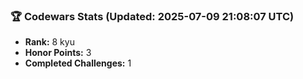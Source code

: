 ### 🏆 Codewars Stats (Updated: 2025-07-09 21:08:07 UTC)

- **Rank:** 8 kyu
- **Honor Points:** 3
- **Completed Challenges:** 1
